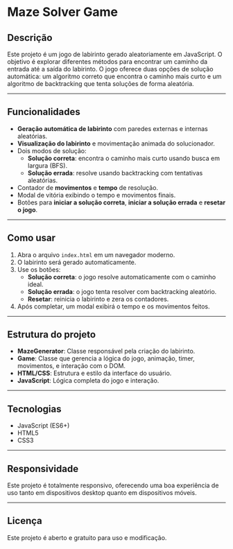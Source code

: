 # Maze Solver Game

## Descrição

Este projeto é um jogo de labirinto gerado aleatoriamente em JavaScript. O objetivo é explorar diferentes métodos para encontrar um caminho da entrada até a saída do labirinto. O jogo oferece duas opções de solução automática: um algoritmo correto que encontra o caminho mais curto e um algoritmo de backtracking que tenta soluções de forma aleatória.

---

## Funcionalidades

- **Geração automática de labirinto** com paredes externas e internas aleatórias.
- **Visualização do labirinto** e movimentação animada do solucionador.
- Dois modos de solução:
  - **Solução correta**: encontra o caminho mais curto usando busca em largura (BFS).
  - **Solução errada**: resolve usando backtracking com tentativas aleatórias.
- Contador de **movimentos** e **tempo** de resolução.
- Modal de vitória exibindo o tempo e movimentos finais.
- Botões para **iniciar a solução correta**, **iniciar a solução errada** e **resetar o jogo**.

---

## Como usar

1. Abra o arquivo `index.html` em um navegador moderno.
2. O labirinto será gerado automaticamente.
3. Use os botões:
   - **Solução correta**: o jogo resolve automaticamente com o caminho ideal.
   - **Solução errada**: o jogo tenta resolver com backtracking aleatório.
   - **Resetar**: reinicia o labirinto e zera os contadores.
4. Após completar, um modal exibirá o tempo e os movimentos feitos.

---

## Estrutura do projeto

- **MazeGenerator**: Classe responsável pela criação do labirinto.
- **Game**: Classe que gerencia a lógica do jogo, animação, timer, movimentos, e interação com o DOM.
- **HTML/CSS**: Estrutura e estilo da interface do usuário.
- **JavaScript**: Lógica completa do jogo e interação.

---

## Tecnologias

- JavaScript (ES6+)
- HTML5
- CSS3

---

## Responsividade

Este projeto é totalmente responsivo, oferecendo uma boa experiência de uso tanto em dispositivos desktop quanto em dispositivos móveis.

---

## Licença

Este projeto é aberto e gratuito para uso e modificação.

